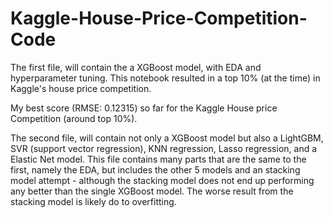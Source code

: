 # Kaggle-House-Price-Competition-Code
The first file, will contain the a XGBoost model, with EDA and hyperparameter tuning. This notebook resulted in a top 10% (at the time) in Kaggle's
house price competition.

My best score (RMSE:  0.12315) so far for the Kaggle House price Competition (around top 10%).

The second file, will contain not only a XGBoost model but also a LightGBM, SVR (support vector regression), KNN regression, Lasso regression, and a Elastic Net model.
This file contains many parts that are the same to the first, namely the EDA, but includes the other 5 models and an stacking model attempt - although the stacking model does not end up performing any better than the single XGBoost model. The worse result from the stacking model is likely do to overfitting.

